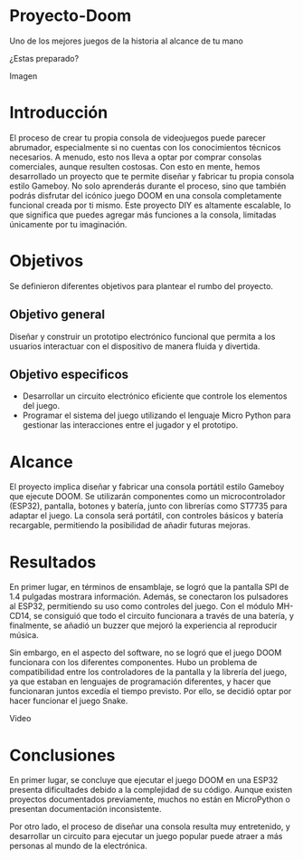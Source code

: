 # Proyecto-Doom

Uno de los mejores juegos de la historia al alcance de tu mano

¿Estas preparado?

Imagen

# Introducción
El proceso de crear tu propia consola de videojuegos puede parecer abrumador, especialmente si no cuentas con los conocimientos técnicos necesarios. A menudo, esto nos lleva a optar por comprar consolas comerciales, aunque resulten costosas. Con esto en mente, hemos desarrollado un proyecto que te permite diseñar y fabricar tu propia consola estilo Gameboy. No solo aprenderás durante el proceso, sino que también podrás disfrutar del icónico juego DOOM en una consola completamente funcional creada por ti mismo. Este proyecto DIY es altamente escalable, lo que significa que puedes agregar más funciones a la consola, limitadas únicamente por tu imaginación.

# Objetivos
Se definieron diferentes objetivos para plantear el rumbo del proyecto.
## Objetivo general
Diseñar y construir un prototipo electrónico funcional que permita a los usuarios interactuar con el dispositivo de manera fluida y divertida.
## Objetivo especificos
- Desarrollar un circuito electrónico eficiente que controle los elementos del juego.
- Programar el sistema del juego utilizando el lenguaje Micro Python para gestionar las interacciones entre el jugador y el prototipo.

# Alcance
El proyecto implica diseñar y fabricar una consola portátil estilo Gameboy que ejecute DOOM. Se utilizarán componentes como un microcontrolador (ESP32), pantalla, botones y batería, junto con librerías como ST7735 para adaptar el juego. La consola será portátil, con controles básicos y batería recargable, permitiendo la posibilidad de añadir futuras mejoras.

# Resultados
En primer lugar, en términos de ensamblaje, se logró que la pantalla SPI de 1.4 pulgadas mostrara información. Además, se conectaron los pulsadores al ESP32, permitiendo su uso como controles del juego. Con el módulo MH-CD14, se consiguió que todo el circuito funcionara a través de una batería, y finalmente, se añadió un buzzer que mejoró la experiencia al reproducir música.

Sin embargo, en el aspecto del software, no se logró que el juego DOOM funcionara con los diferentes componentes. Hubo un problema de compatibilidad entre los controladores de la pantalla y la librería del juego, ya que estaban en lenguajes de programación diferentes, y hacer que funcionaran juntos excedía el tiempo previsto. Por ello, se decidió optar por hacer funcionar el juego Snake.

Video

# Conclusiones
En primer lugar, se concluye que ejecutar el juego DOOM en una ESP32 presenta dificultades debido a la complejidad de su código. Aunque existen proyectos documentados previamente, muchos no están en MicroPython o presentan documentación inconsistente.

Por otro lado, el proceso de diseñar una consola resulta muy entretenido, y desarrollar un circuito para ejecutar un juego popular puede atraer a más personas al mundo de la electrónica.
